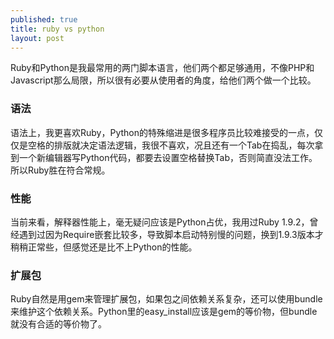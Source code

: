 ```yaml
---
published: true
title: ruby vs python
layout: post
---
```


Ruby和Python是我最常用的两门脚本语言，他们两个都足够通用，不像PHP和Javascript那么局限，所以很有必要从使用者的角度，给他们两个做一个比较。

### 语法

语法上，我更喜欢Ruby，Python的特殊缩进是很多程序员比较难接受的一点，仅仅是空格的排版就决定语法逻辑，我很不喜欢，况且还有一个Tab在捣乱，每次拿到一个新编辑器写Python代码，都要去设置空格替换Tab，否则简直没法工作。所以Ruby胜在符合常规。

### 性能

当前来看，解释器性能上，毫无疑问应该是Python占优，我用过Ruby 1.9.2，曾经遇到过因为Require嵌套比较多，导致脚本启动特别慢的问题，换到1.9.3版本才稍稍正常些，但感觉还是比不上Python的性能。 

### 扩展包

Ruby自然是用gem来管理扩展包，如果包之间依赖关系复杂，还可以使用bundle来维护这个依赖关系。Python里的easy_install应该是gem的等价物，但bundle就没有合适的等价物了。